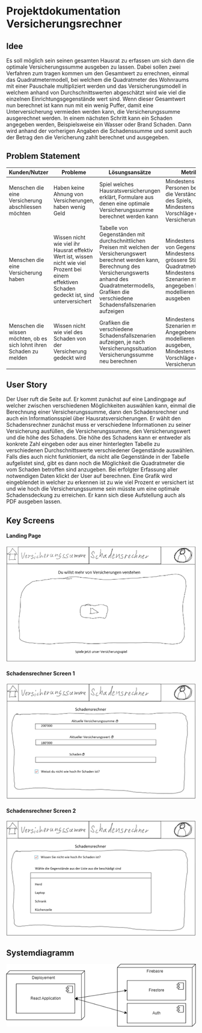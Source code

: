 # Projektdokumentation Versicherungsrechner

## Idee

Es soll möglich sein seinen gesamten Hausrat zu erfassen um sich dann die optimale Versicherungssumme ausgeben zu lassen.
Dabei sollen zwei Verfahren zum tragen kommen um den Gesamtwert zu errechnen, einmal das Quadratmetermodell, bei welchem die
Quadratmeter des Wohnraums mit einer Pauschale multipliziert werden und das Versicherungsmodell in welchem anhand von Durchschnittswerten abgeschätzt wird wie viel die einzelnen Einrichtungsgegenstände wert sind.
Wenn dieser Gesamtwert nun berechnet ist kann nun mit ein wenig Puffer, damit eine Unterversicherung vermieden werden kann, die Versicherungssumme ausgerechnet werden.
In einem nächsten Schritt kann ein Schaden angegeben werden, Beispielsweise ein Wasser oder Brand Schaden. Dann wird anhand der vorherigen Angaben die Schadenssumme und somit auch der Betrag den die Vericherung zahlt berechnet und ausgegeben.

## Problem Statement

| Kunden/Nutzer                                                          | Probleme                                                                                                                                          | Lösungsansätze                                                                                                                                                                                                                              | Metriken                                                                                                                                                                | Stakeholder                                                      | Randbedingungen | Risiken                                                            |
| ---------------------------------------------------------------------- | ------------------------------------------------------------------------------------------------------------------------------------------------- | --------------------------------------------------------------------------------------------------------------------------------------------------------------------------------------------------------------------------------------------- | ----------------------------------------------------------------------------------------------------------------------------------------------------------------------- | ---------------------------------------------------------------- | --------------- | ------------------------------------------------------------------ |
| Menschen die eine Versicherung abschliessen möchten                   | Haben keine Ahnung von Versicherungen, haben wenig Geld                                                                                           | Spiel welches Hausratsversicherungen erklärt, Formulare aus denen eine optimale Versicherungssumme berechnet werden kann                                                                                                                     | Mindestens 5 Personen bestätigen die Verständlichkeit des Spiels, Mindestens 5 Vorschläge einer Versicherungssumme                                                   | Testpersonen, Datenschutzbehörden                               | ?               | Nicht alle Menschen finden Spiele als Erklärung gut               |
| Menschen die eine Versicherung haben                                   | Wissen nicht wie viel ihr Hausrat effektiv Wert ist, wissen nicht wie viel Prozent bei einem effektiven Schaden gedeckt ist, sind unterversichert | Tabelle von Gegenständen mit durchschnittlichen Preisen mit welchen der Versicherungswert berechnet werden kann, Berechnung des Versicherungswerts anhand des Quadratmetermodells, Grafiken die verschiedene Schadensfallszenarien aufzeigen | Mindestens 50 Preise von Gegenständen, Mindestens für 5 grössere Städte Quadratmeterpreise, Mindestens 3 Szenarien mit den angegeben Daten modellieren und ausgeben | Anbieter der Gegenstände, oder Immobilien, Datenschutzbehörden | ?               | Die Durchschnittspreise könnten nicht akkurat sein                |
| Menschen die wissen möchten, ob es sich lohnt ihren Schaden zu melden | Wissen nicht wie viel des Schaden von der Versicherung gedeckt wird                                                                               | Grafiken die verschiedene Schadensfallszenarien aufzeigen, je nach Versicherungssituation Versicherungssumme neu berechnen                                                                                                                    | Mindestens 3 Szenarien mit den Angegebenen Daten modellieren und ausgeben, Mindestens 5 Vorschläge einer Versicherungssumme                                            | Datenschutzbehörden                                             |                 | Die Schadenszenarien könnten von der Realität sehr weit weg sein |

## User Story

Der User ruft die Seite auf. Er kommt zunächst auf eine Landingpage auf welcher zwischen verschiedenen Möglichkeiten auswählen kann, einmal die Berechnung einer Versicherungssumme, dann den Schadensrechner und auch ein Informationsspiel über Hausratsversicherungen. Er wählt den Schadensrechner zunächst muss er verschiedene Informationen zu seiner Versicherung ausfüllen, die Versicherungssumme, den Versicherungswert und die höhe des Schadens. Die höhe des Schadens kann er entweder als konkrete Zahl eingeben oder aus einer hinterlegten Tabelle zu verschiedenen Durchschnittswerte verschiedener Gegenstände auswählen. Falls dies auch nicht funktioniert, da nicht alle Gegenstände in der Tabelle aufgelistet sind, gibt es dann noch die Möglichkeit die Quadratmeter die vom Schaden betroffen sind anzugeben. Bei erfolgter Erfassung aller notwendigen Daten klickt der User auf berechnen. Eine Grafik wird eingeblendet in welcher zu erkennen ist zu wie viel Prozent er versichert ist und wie hoch die Versicherungssumme sein müsste um eine optimale Schadensdeckung zu erreichen. Er kann sich diese Aufstellung auch als PDF ausgeben lassen.

## Key Screens

#### Landing Page

![Screen1](./Screen1.png)

#### Schadensrechner Screen 1

![Screen2](./Screen2.png)

#### Schadensrechner Screen 2

![Landing Page](./Screen3.png)

## Systemdiagramm

![System Diagramm](./Systemdiagramm_Versicherungsrechner.drawio.png)
